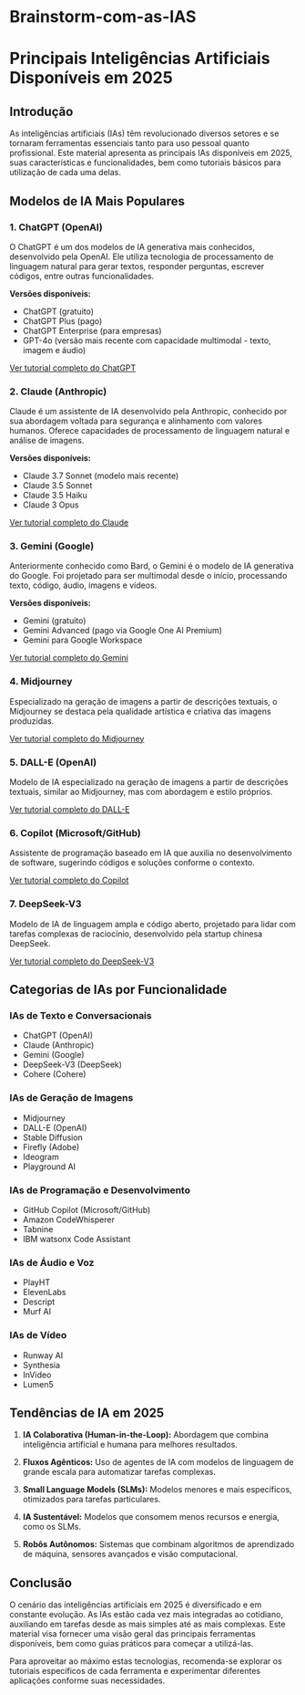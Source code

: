 # Brainstorm-com-as-IAS


# Principais Inteligências Artificiais Disponíveis em 2025

## Introdução

As inteligências artificiais (IAs) têm revolucionado diversos setores e se tornaram ferramentas essenciais tanto para uso pessoal quanto profissional. Este material apresenta as principais IAs disponíveis em 2025, suas características e funcionalidades, bem como tutoriais básicos para utilização de cada uma delas.

## Modelos de IA Mais Populares

### 1. ChatGPT (OpenAI)
O ChatGPT é um dos modelos de IA generativa mais conhecidos, desenvolvido pela OpenAI. Ele utiliza tecnologia de processamento de linguagem natural para gerar textos, responder perguntas, escrever códigos, entre outras funcionalidades.

**Versões disponíveis:**
- ChatGPT (gratuito)
- ChatGPT Plus (pago)
- ChatGPT Enterprise (para empresas)
- GPT-4o (versão mais recente com capacidade multimodal - texto, imagem e áudio)

[Ver tutorial completo do ChatGPT](chatgpt-tutorial.md)

### 2. Claude (Anthropic)
Claude é um assistente de IA desenvolvido pela Anthropic, conhecido por sua abordagem voltada para segurança e alinhamento com valores humanos. Oferece capacidades de processamento de linguagem natural e análise de imagens.

**Versões disponíveis:**
- Claude 3.7 Sonnet (modelo mais recente)
- Claude 3.5 Sonnet
- Claude 3.5 Haiku
- Claude 3 Opus

[Ver tutorial completo do Claude](claude-tutorial.md)

### 3. Gemini (Google)
Anteriormente conhecido como Bard, o Gemini é o modelo de IA generativa do Google. Foi projetado para ser multimodal desde o início, processando texto, código, áudio, imagens e vídeos.

**Versões disponíveis:**
- Gemini (gratuito)
- Gemini Advanced (pago via Google One AI Premium)
- Gemini para Google Workspace

[Ver tutorial completo do Gemini](gemini-tutorial.md)

### 4. Midjourney
Especializado na geração de imagens a partir de descrições textuais, o Midjourney se destaca pela qualidade artística e criativa das imagens produzidas.

[Ver tutorial completo do Midjourney](midjourney-tutorial.md)

### 5. DALL-E (OpenAI)
Modelo de IA especializado na geração de imagens a partir de descrições textuais, similar ao Midjourney, mas com abordagem e estilo próprios.

[Ver tutorial completo do DALL-E](dalle-tutorial.md)

### 6. Copilot (Microsoft/GitHub)
Assistente de programação baseado em IA que auxilia no desenvolvimento de software, sugerindo códigos e soluções conforme o contexto.

[Ver tutorial completo do Copilot](copilot-tutorial.md)

### 7. DeepSeek-V3
Modelo de IA de linguagem ampla e código aberto, projetado para lidar com tarefas complexas de raciocínio, desenvolvido pela startup chinesa DeepSeek.

[Ver tutorial completo do DeepSeek-V3](deepseek-tutorial.md)

## Categorias de IAs por Funcionalidade

### IAs de Texto e Conversacionais
- ChatGPT (OpenAI)
- Claude (Anthropic)
- Gemini (Google)
- DeepSeek-V3 (DeepSeek)
- Cohere (Cohere)

### IAs de Geração de Imagens
- Midjourney
- DALL-E (OpenAI)
- Stable Diffusion
- Firefly (Adobe)
- Ideogram
- Playground AI

### IAs de Programação e Desenvolvimento
- GitHub Copilot (Microsoft/GitHub)
- Amazon CodeWhisperer
- Tabnine
- IBM watsonx Code Assistant

### IAs de Áudio e Voz
- PlayHT
- ElevenLabs
- Descript
- Murf AI

### IAs de Vídeo
- Runway AI
- Synthesia
- InVideo
- Lumen5

## Tendências de IA em 2025

1. **IA Colaborativa (Human-in-the-Loop):** Abordagem que combina inteligência artificial e humana para melhores resultados.

2. **Fluxos Agênticos:** Uso de agentes de IA com modelos de linguagem de grande escala para automatizar tarefas complexas.

3. **Small Language Models (SLMs):** Modelos menores e mais específicos, otimizados para tarefas particulares.

4. **IA Sustentável:** Modelos que consomem menos recursos e energia, como os SLMs.

5. **Robôs Autônomos:** Sistemas que combinam algoritmos de aprendizado de máquina, sensores avançados e visão computacional.

## Conclusão

O cenário das inteligências artificiais em 2025 é diversificado e em constante evolução. As IAs estão cada vez mais integradas ao cotidiano, auxiliando em tarefas desde as mais simples até as mais complexas. Este material visa fornecer uma visão geral das principais ferramentas disponíveis, bem como guias práticos para começar a utilizá-las.

Para aproveitar ao máximo estas tecnologias, recomenda-se explorar os tutoriais específicos de cada ferramenta e experimentar diferentes aplicações conforme suas necessidades.
